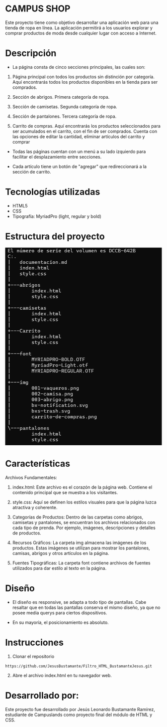 # CAMPUS SHOP

Este proyecto tiene como objetivo desarrollar una aplicación web para una tienda de ropa en línea. La aplicación permitirá a los usuarios explorar y comprar productos de moda desde cualquier lugar con acceso a Internet.

# Descripción

* La página consta de cinco secciones principales, las cuales son: 

1. Página principal con todos los productos sin distinción por categoría. Aquí encontrarás todos los productos disponibles en la tienda para ser comprados.

2. Sección de abrigos. Primera categoría de ropa.

3. Sección de camisetas. Segunda categoría de ropa.

4. Sección de pantalones. Tercera categoría de ropa.

5. Carrito de compras. Aquí encontrarás los productos seleccionados para ser acumulados en el carrito, con el fin de ser comprados. Cuenta con las opciones de editar la cantidad, eliminar artículos del carrito y comprar

* Todas las páginas cuentan con un menú a su lado izquierdo para facilitar el desplazamiento entre secciones.

* Cada artículo tiene un botón de "agregar" que redireccionará a la sección de carrito.

# Tecnologías utilizadas

* HTML5
* CSS
* Tipografía: MyriadPro (light, regular y bold)

# Estructura del proyecto

![alt text](<Captura de pantalla 2024-08-04 194927.png>)

# Características

Archivos Fundamentales:
1. index.html: Este archivo es el corazón de la página web. Contiene el contenido principal que se muestra a los visitantes.

2. style.css: Aquí se definen los estilos visuales para que la página luzca atractiva y coherente.

3. Categorías de Productos:
Dentro de las carpetas como abrigos, camisetas y pantalones, se encuentran los archivos relacionados con cada tipo de prenda. Por ejemplo, imágenes, descripciones y detalles de productos.

4. Recursos Gráficos:
La carpeta img almacena las imágenes de los productos. Estas imágenes se utilizan para mostrar los pantalones, camisas, abrigos y otros artículos en la página.

5. Fuentes Tipográficas:
La carpeta font contiene archivos de fuentes utilizados para dar estilo al texto en la página.

# Diseño

* El diseño es responsive, se adapta a todo tipo de pantallas. Cabe resaltar que en todas las pantallas conserva el mismo diseño, ya que no posee media querys para ciertos dispositivos.

* En su mayoría, el posicionamiento es absoluto.

# Instrucciones

1. Clonar el repositorio
~~~
https://github.com/JesusBustamante/Filtro_HTML_BustamanteJesus.git
~~~

2. Abre el archivo index.html en tu navegador web.

# Desarrollado por: 

Este proyecto fue desarrollado por Jesús Leonardo Bustamante Ramírez, estudiante de Campuslands como proyecto final del módulo de HTML y CSS.